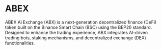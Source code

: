 # ABEX
ABEX Ai Exchange (ABX) is a next-generation decentralized finance (DeFi) token built on the Binance Smart Chain (BSC) using the BEP20 standard. Designed to enhance the trading experience, ABX integrates AI-driven trading bots, staking mechanisms, and decentralized exchange (DEX) functionalities. 
